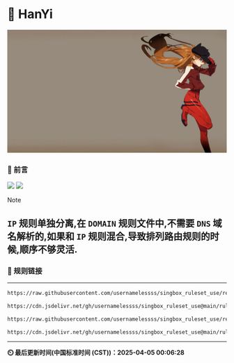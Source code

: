 
# 🧸 HanYi
![](https://raw.githubusercontent.com/usernamelessss/picture-bed/main/images/202504042256831.jpg)
### 📣 前言
![](https://shields.io/badge/-移除重复规则-ff69b4) ![](https://shields.io/badge/-IP&nbsp;规则单独存放不与&nbsp;DOMAIN&nbsp;等混合-green)
> [!NOTE]
**`IP` 规则单独分离,在 `DOMAIN` 规则文件中,不需要 `DNS` 域名解析的,如果和 `IP` 规则混合,导致排列路由规则的时候,顺序不够灵活.**
---

###  🔗 规则链接
---

```url
https://raw.githubusercontent.com/usernamelessss/singbox_ruleset_use/refs/heads/main/rule/HanYi/HanYi_No_IP.json
```

```url
https://cdn.jsdelivr.net/gh/usernamelessss/singbox_ruleset_use@main/rule/HanYi/HanYi_No_IP.json
```

```url
https://raw.githubusercontent.com/usernamelessss/singbox_ruleset_use/refs/heads/main/rule/HanYi/HanYi_No_IP.srs
```

```url
https://cdn.jsdelivr.net/gh/usernamelessss/singbox_ruleset_use@main/rule/HanYi/HanYi_No_IP.srs
```

---
**⏲️ 最后更新时间(中国标准时间 (CST))：2025-04-05 00:06:28**